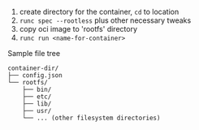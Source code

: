 1. create directory for the container, `cd` to location
2. `runc spec --rootless` plus other necessary tweaks
3. copy oci image to 'rootfs' directory
4. `runc run <name-for-container>`

Sample file tree
```
container-dir/
├── config.json
└── rootfs/
    ├── bin/
    ├── etc/
    ├── lib/
    ├── usr/
    └── ... (other filesystem directories)
```
